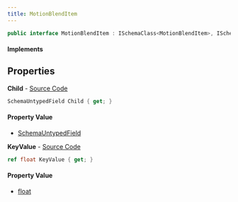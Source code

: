 ```yaml
---
title: MotionBlendItem
---
```


```csharp
public interface MotionBlendItem : ISchemaClass<MotionBlendItem>, ISchemaField, ISchemaClass, INativeHandle
```

#### Implements

## Properties

**Child** - [Source Code](https://github.com/swiftly-solution/swiftlys2/blob/main/managed/src/SwiftlyS2.Generated/Schemas/Interfaces/MotionBlendItem.cs#L17)

```csharp
SchemaUntypedField Child { get; }
```

#### Property Value

- [SchemaUntypedField](/docs/api/shared/schemas/schemauntypedfield)

**KeyValue** - [Source Code](https://github.com/swiftly-solution/swiftlys2/blob/main/managed/src/SwiftlyS2.Generated/Schemas/Interfaces/MotionBlendItem.cs#L19)

```csharp
ref float KeyValue { get; }
```

#### Property Value

- [float](https://learn.microsoft.com/dotnet/api/system.single)

